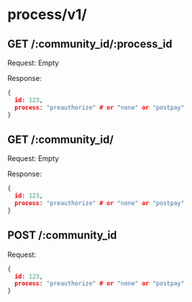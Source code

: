 # process/v1/

## GET /:community_id/:process_id

Request: Empty

Response:

```json
{
  id: 123,
  process: "preauthorize" # or "none" or "postpay"
}
```

## GET /:community_id/

Request: Empty

Response:


```json
{
  id: 123,
  process: "preauthorize" # or "none" or "postpay"
}
```

## POST /:community_id

Request:


```json
{
  id: 123,
  process: "preauthorize" # or "none" or "postpay"
}
```
